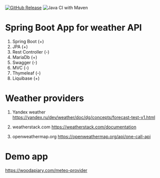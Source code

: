 [![GitHub Release](https://img.shields.io/github/release/woodapiary/meteo-ya.svg)](https://github.com/woodapiary/meteo-ya/releases)
![Java CI with Maven](https://github.com/woodapiary/meteo-provider/workflows/Java%20CI%20with%20Maven/badge.svg)

# Spring Boot App for weather API 

1. Spring Boot (+)
2. JPA (+)
3. Rest Controller (-)
4. MariaDb (+)
5. Swagger (-)
6. MVC (-)
7. Thymeleaf (-)
8. Liquibase (+)

# Weather providers

1. Yandex weather
https://yandex.ru/dev/weather/doc/dg/concepts/forecast-test-v1.html

2. weatherstack.com
https://weatherstack.com/documentation

3. openweathermap.org
https://openweathermap.org/api/one-call-api

# Demo app

https://woodapiary.com/meteo-provider
